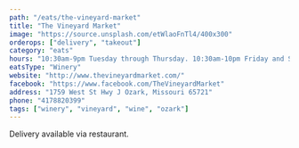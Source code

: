 ```yaml
---
path: "/eats/the-vineyard-market"
title: "The Vineyard Market"
image: "https://source.unsplash.com/etWlaoFnTl4/400x300"
orderops: ["delivery", "takeout"]
category: "eats"
hours: "10:30am-9pm Tuesday through Thursday. 10:30am-10pm Friday and Saturday"
eatsType: "Winery"
website: "http://www.thevineyardmarket.com/"
facebook: "https://www.facebook.com/TheVineyardMarket"
address: "1759 West St Hwy J Ozark, Missouri 65721"
phone: "4178820399"
tags: ["winery", "vineyard", "wine", "ozark"]
---
```


Delivery available via restaurant.
